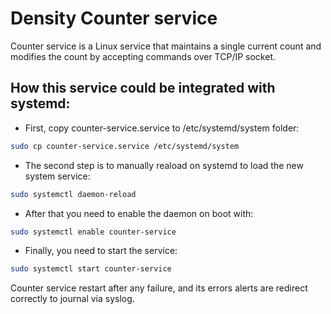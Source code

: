 # Density Counter service

Counter service is a Linux service that maintains a single current count and modifies the count by accepting commands over TCP/IP socket.
## How this service could be integrated with systemd:

* First, copy counter-service.service to /etc/systemd/system folder:

```sh
sudo cp counter-service.service /etc/systemd/system
```

* The second step is to manually reaload on systemd to load the new system service:

```sh
sudo systemctl daemon-reload
```

* After that you need to enable the daemon on boot with:

```sh
sudo systemctl enable counter-service
```

* Finally, you need to start the service:

```sh
sudo systemctl start counter-service
```

Counter service restart after any failure, and its errors alerts are redirect correctly to journal via syslog.